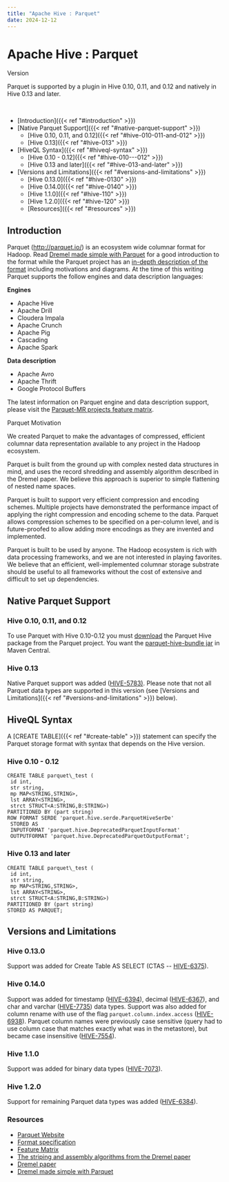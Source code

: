 ```yaml
---
title: "Apache Hive : Parquet"
date: 2024-12-12
---
```


# Apache Hive : Parquet

Version

Parquet is supported by a plugin in Hive 0.10, 0.11, and 0.12 and natively in Hive 0.13 and later.

 

* [Introduction]({{< ref "#introduction" >}})
* [Native Parquet Support]({{< ref "#native-parquet-support" >}})
	+ [Hive 0.10, 0.11, and 0.12]({{< ref "#hive-010-011-and-012" >}})
	+ [Hive 0.13]({{< ref "#hive-013" >}})
* [HiveQL Syntax]({{< ref "#hiveql-syntax" >}})
	+ [Hive 0.10 - 0.12]({{< ref "#hive-010---012" >}})
	+ [Hive 0.13 and later]({{< ref "#hive-013-and-later" >}})
* [Versions and Limitations]({{< ref "#versions-and-limitations" >}})
	+ [Hive 0.13.0]({{< ref "#hive-0130" >}})
	+ [Hive 0.14.0]({{< ref "#hive-0140" >}})
	+ [Hive 1.1.0]({{< ref "#hive-110" >}})
	+ [Hive 1.2.0]({{< ref "#hive-120" >}})
	+ [Resources]({{< ref "#resources" >}})

## **Introduction**

Parquet (<http://parquet.io/>) is an ecosystem wide columnar format for Hadoop. Read [Dremel made simple with Parquet](https://blog.twitter.com/2013/dremel-made-simple-with-parquet) for a good introduction to the format while the Parquet project has an [in-depth description of the format](https://github.com/Parquet/parquet-format) including motivations and diagrams. At the time of this writing Parquet supports the follow engines and data description languages:

**Engines**

* Apache Hive
* Apache Drill
* Cloudera Impala
* Apache Crunch
* Apache Pig
* Cascading
* Apache Spark

**Data description**

* Apache Avro
* Apache Thrift
* Google Protocol Buffers

The latest information on Parquet engine and data description support, please visit the [Parquet-MR projects feature matrix](https://github.com/Parquet/parquet-mr).

Parquet Motivation

We created Parquet to make the advantages of compressed, efficient columnar data representation available to any project in the Hadoop ecosystem.

Parquet is built from the ground up with complex nested data structures in mind, and uses the record shredding and assembly algorithm described in the Dremel paper. We believe this approach is superior to simple flattening of nested name spaces.

Parquet is built to support very efficient compression and encoding schemes. Multiple projects have demonstrated the performance impact of applying the right compression and encoding scheme to the data. Parquet allows compression schemes to be specified on a per-column level, and is future-proofed to allow adding more encodings as they are invented and implemented.

Parquet is built to be used by anyone. The Hadoop ecosystem is rich with data processing frameworks, and we are not interested in playing favorites. We believe that an efficient, well-implemented columnar storage substrate should be useful to all frameworks without the cost of extensive and difficult to set up dependencies.

## **Native Parquet Support**

### Hive 0.10, 0.11, and 0.12

To use Parquet with Hive 0.10-0.12 you must [download](http://search.maven.org/#search%7Cga%7C1%7Ca%3A%22parquet-hive-bundle%22) the Parquet Hive package from the Parquet project. You want the [parquet-hive-bundle jar](http://search.maven.org/#search%7Cga%7C1%7Ca%3A%22parquet-hive-bundle%22) in Maven Central.

### Hive 0.13

Native Parquet support was added ([HIVE-5783)](https://issues.apache.org/jira/browse/HIVE-5783). Please note that not all Parquet data types are supported in this version (see [Versions and Limitations]({{< ref "#versions-and-limitations" >}}) below).

## **HiveQL Syntax**

A [CREATE TABLE]({{< ref "#create-table" >}}) statement can specify the Parquet storage format with syntax that depends on the Hive version.

### Hive 0.10 - 0.12

```
CREATE TABLE parquet\_test (
 id int,
 str string,
 mp MAP<STRING,STRING>,
 lst ARRAY<STRING>,
 strct STRUCT<A:STRING,B:STRING>) 
PARTITIONED BY (part string)
ROW FORMAT SERDE 'parquet.hive.serde.ParquetHiveSerDe'
 STORED AS
 INPUTFORMAT 'parquet.hive.DeprecatedParquetInputFormat'
 OUTPUTFORMAT 'parquet.hive.DeprecatedParquetOutputFormat';
```

### Hive 0.13 and later

```
CREATE TABLE parquet\_test (
 id int,
 str string,
 mp MAP<STRING,STRING>,
 lst ARRAY<STRING>,
 strct STRUCT<A:STRING,B:STRING>) 
PARTITIONED BY (part string)
STORED AS PARQUET;
```

## **Versions and Limitations**

### Hive 0.13.0

Support was added for Create Table AS SELECT (CTAS -- [HIVE-6375](https://issues.apache.org/jira/browse/HIVE-6375)).

### Hive 0.14.0

Support was added for timestamp ([HIVE-6394](https://issues.apache.org/jira/browse/HIVE-6394)), decimal ([HIVE-6367](https://issues.apache.org/jira/browse/HIVE-6367)), and char and varchar ([HIVE-7735](https://issues.apache.org/jira/browse/HIVE-7735)) data types. Support was also added for column rename with use of the flag `parquet.column.index.access` ([HIVE-6938](https://issues.apache.org/jira/browse/HIVE-6938)). Parquet column names were previously case sensitive (query had to use column case that matches exactly what was in the metastore), but became case insensitive ([HIVE-7554](https://issues.apache.org/jira/browse/HIVE-7554)).

### Hive 1.1.0

Support was added for binary data types ([HIVE-7073](https://issues.apache.org/jira/browse/HIVE-7073)).

### Hive 1.2.0

Support for remaining Parquet data types was added ([HIVE-6384](https://issues.apache.org/jira/browse/HIVE-6384)).

### **Resources**

* [Parquet Website](http://parquet.io)
* [Format specification](https://github.com/Parquet/parquet-format)
* [Feature Matrix](https://github.com/Parquet/parquet-mr)
* [The striping and assembly algorithms from the Dremel paper](https://github.com/Parquet/parquet-mr/wiki/The-striping-and-assembly-algorithms-from-the-Dremel-paper)
* [Dremel paper](http://research.google.com/pubs/pub36632.html)
* [Dremel made simple with Parquet](https://blog.twitter.com/2013/dremel-made-simple-with-parquet)

 

 

